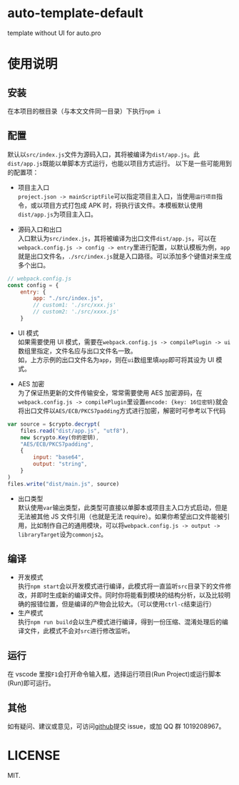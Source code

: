 # auto-template-default

template without UI for auto.pro

# 使用说明

## 安装

在本项目的根目录（与本文文件同一目录）下执行`npm i`

## 配置

默认以`src/index.js`文件为源码入口，其将被编译为`dist/app.js`。此`dist/app.js`既能以单脚本方式运行，也能以项目方式运行。
以下是一些可能用到的配置项：

-   项目主入口  
    `project.json -> mainScriptFile`可以指定项目主入口，当使用`运行项目`指令，或以项目方式打包成 APK 时，将执行该文件。本模板默认使用`dist/app.js`为项目主入口。

-   源码入口和出口  
    入口默认为`src/index.js`，其将被编译为出口文件`dist/app.js`，可以在`webpack.config.js -> config -> entry`里进行配置，以默认模板为例，`app`就是出口文件名，`./src/index.js`就是入口路径。可以添加多个键值对来生成多个出口。

```javascript
// webpack.config.js
const config = {
    entry: {
        app: "./src/index.js",
        // custom1: './src/xxx.js'
        // custom2: './src/xxxx.js'
    }
```

-   UI 模式  
    如果需要使用 UI 模式，需要在`webpack.config.js -> compilePlugin -> ui`数组里指定，文件名应与出口文件名一致。  
    如，上方示例的出口文件名为`app`，则在`ui`数组里填`app`即可将其设为 UI 模式。

-   AES 加密  
    为了保证热更新的文件传输安全，常常需要使用 AES 加密源码，在`webpack.config.js -> compilePlugin`里设置`encode: {key: 16位密钥}`就会将出口文件以`AES/ECB/PKCS7padding`方式进行加密，解密时可参考以下代码

```javascript
var source = $crypto.decrypt(
    files.read("dist/app.js", "utf8"),
    new $crypto.Key(你的密钥),
    "AES/ECB/PKCS7padding",
    {
        input: "base64",
        output: "string",
    }
)
files.write("dist/main.js", source)
```

-   出口类型  
    默认使用`var`输出类型，此类型可直接以单脚本或项目主入口方式启动，但是无法被其他 JS 文件引用（也就是无法 require）。如果你希望出口文件能被引用，比如制作自己的通用模块，可以将`webpack.config.js -> output -> libraryTarget`设为`commonjs2`。

## 编译

-   开发模式  
    执行`npm start`会以开发模式进行编译，此模式将一直监听`src`目录下的文件修改，并即时生成新的编译文件。同时你将能看到模块的结构分析，以及比较明确的报错位置，但是编译的产物会比较大。（可以使用`ctrl-c`结束运行）
-   生产模式  
    执行`npm run build`会以生产模式进行编译，得到一份压缩、混淆处理后的编译文件，此模式不会对`src`进行修改监听。

## 运行

在 vscode 里按`F1`会打开命令输入框，选择运行项目(Run Project)或运行脚本(Run)即可运行。

## 其他

如有疑问、建议或意见，可访问[github](https://github.com/molysama/auto.pro/issues)提交 issue，或加 QQ 群 1019208967。

# LICENSE

MIT.
